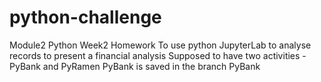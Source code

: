 # python-challenge
Module2 Python Week2 Homework
To use python JupyterLab to analyse records to present a financial analysis
Supposed to have two activities - PyBank and PyRamen
PyBank is saved in the branch PyBank
